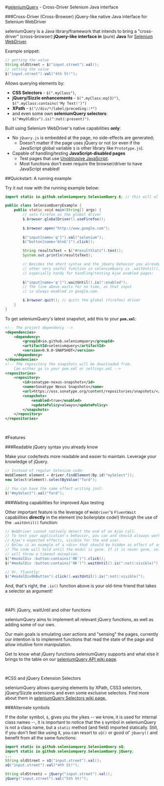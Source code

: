 #[seleniumQuery](http://seleniumquery.github.io) - Cross-Driver Selenium Java interface

###Cross-Driver (Cross-Browser) jQuery-like native Java interface for Selenium WebDriver

seleniumQuery is a Java library/framework that intends to bring a "cross-driver" (cross-browser) **jQuery-like interface in** (pure) **Java** for [Selenium WebDriver](http://docs.seleniumhq.org/projects/webdriver/).

Example snippet:

```java
// getting the value
String oldStreet = $("input.street").val();
// setting the value
$("input.street").val("4th St!");
```

Allows querying elements by:

- **CSS Selectors** - `$(".myClass")`,
- **jQuery/Sizzle enhancements** - `$(".myClass:eq(3)")`, `$(".myClass:contains('My Text!')")`
- **XPath** - `$("//div/*/label/preceding::*")`
- and even some own **seleniumQuery selectors**: `$("#myOldDiv").is(":not(:present)")`.

Built using Selenium WebDriver's native capabilities **only**:

- No `jQuery.js` is embedded at the page, no side-effects are generated;
    - Doesn't matter if the page uses jQuery or not (or even if the JavaScript global variable `$` is other library like `Prototype.js`).
- Capable of handling/testing **JavaScript-disabled pages**
    - Test pages that use [Unobtrusive JavaScript](http://en.wikipedia.org/wiki/Unobtrusive_JavaScript).
    - Most functions don't even require the browser/driver to have JavaScript enabled!

##Quickstart: A running example

Try it out now with the running example below:

```java
import static io.github.seleniumquery.SeleniumQuery.$; // this will allow the short syntax

public class SeleniumQueryExample {
    public static void main(String[] args) {
        // sets Firefox as the global driver
        $.browser.globalDriver().useFirefox();
        
        $.browser.open("http://www.google.com");
        
        $("input[name='q']").val("selenium");
        $("button[name='btnG']").click();

        String resultsText = $("#resultStats").text();
        System.out.println(resultsText);

        // Besides the short syntax and the jQuery behavior you already know,
        // other very useful function in seleniumQuery is .waitUntil(),
        // especially handy for handling/testing Ajax enabled pages:
        
        $("input[name='q']").waitUntil().is(":enabled");
        // The line above waits for no time, as that input
        // is always enabled in google.com.

        $.browser.quit(); // quits the global (firefox) driver
    }
}
```
To get seleniumQuery's latest snapshot, add this to your **`pom.xml`**:

```xml
<!-- The project dependency -->
<dependencies>
    <dependency>
        <groupId>io.github.seleniumquery</groupId>
        <artifactId>seleniumquery</artifactId>
        <version>0.9.0-SNAPSHOT</version>
    </dependency>
</dependencies>
<!-- The repository the snapshots will be downloaded from.
    Can either go in your pom.xml or settings.xml -->
<repositories>
	<repository>
		<id>sonatype-nexus-snapshots</id>
		<name>Sonatype Nexus Snapshots</name>
		<url>https://oss.sonatype.org/content/repositories/snapshots/</url>
		<snapshots>
			<enabled>true</enabled>
			<updatePolicy>always</updatePolicy>
		</snapshots>
	</repository>
</repositories>
```

<br>

#Features

###Readable jQuery syntax you already know

Make your code/tests more readable and easier to maintain. Leverage your knowledge of jQuery.

```java
// Instead of regular Selenium code:
WebElement element = driver.findElement(By.id("mySelect"));
new Select(element).selectByValue("ford");

// You can have the same effect writing just:
$("#mySelect").val("ford");
```


###Waiting capabilities for improved Ajax testing

Other important feature is the leverage of `WebDriver`'s `FluentWait` capabilities **directly** in the element (no boilerplate code!) through the use of the `.waitUntil()` function:

```java
// WebDriver cannot natively detect the end of an Ajax call.
// To test your application's behavior, you can and should alsways work with the
// Ajax's expected effects, visible for the end user.
// Below is an example of a <div> that should be hidden as effect of an Ajax call.
// The code will hold until the modal is gone. If it is never gone, seleniumQuery
// will throw a timeout exception.
$("#modalDiv :button:contains('OK')").click();
$("#modalDiv :button:contains('OK')").waitUntil().is(":not(:visible)");

// Or, fluently:
$("#modalDivOkButton").click().waitUntil().is(":not(:visible)");
```

And, that's right, the `.is()` function above is your old-time friend that takes a selector as argument!

<br>

#API: jQuery, waitUntil and other functions

seleniumQuery aims to implement all relevant jQuery functions, as well as adding some of our own.

Our main goals is emulating user actions and "sensing" the pages, currently our intention is to implement functions that read the state of the page and allow intuitive form manipulation.

Get to know what jQuery functions seleniumQuery supports and what else it brings to the table on our [seleniumQuery API wiki page](https://github.com/seleniumQuery/seleniumQuery/wiki/seleniumQuery-API).

<br>

#CSS and jQuery Extension Selectors

seleniumQuery allows querying elements by XPath, CSS3 selectors, jQuery/Sizzle extensions and even some exclusive selectors. Find more about them in [seleniumQuery Selectors wiki page.](https://github.com/seleniumQuery/seleniumQuery/wiki/seleniumQuery-Selectors)

###Alternate symbols

If the dollar symbol, `$`, gives you the yikes -- we know, it is used for internal class names --, it is important to notice that the `$` symbol in seleniumQuery is not a class name, but a `static` method (and field) imported statically. Still, if you don't feel like using it, you can resort to `sQ()` or good ol' `jQuery()` and benefit from all the same functions:

```java
import static io.github.seleniumquery.SeleniumQuery.sQ;
import static io.github.seleniumquery.SeleniumQuery.jQuery;
...
String oldStreet = sQ("input.street").val();
sQ("input.street").val("4th St!");

String oldStreetz = jQuery("input.street").val();
jQuery("input.street").val("5th St!");
```
